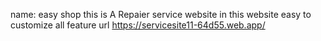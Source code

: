 name: easy shop
this is A Repaier service website
in this website easy to customize all feature 
url https://servicesite11-64d55.web.app/